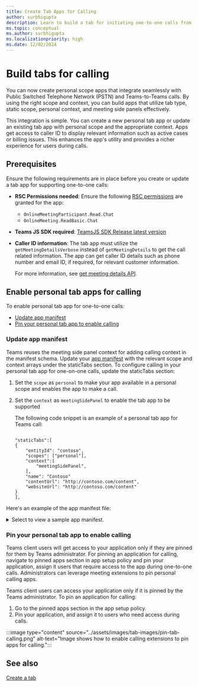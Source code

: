 ```yaml
---
title: Create Tab Apps for Calling
author: surbhigupta
description: Learn to build a tab for initiating one-to-one calls from within Teams
ms.topic: conceptual
ms.author: surbhigupta
ms.localizationpriority: high
ms.date: 12/02/2024
---
```


# Build tabs for calling

You can now create personal scope apps that integrate seamlessly with Public Switched Telephone Network (PSTN) and Teams-to-Teams calls. By using the right scope and context, you can build apps that utilize tab type, static scope, personal context, and meeting side panels effectively.

This integration is simple. You can create a new personal tab app or update an existing tab app with personal scope and the appropriate context. Apps get access to caller ID to display relevant information such as active cases or billing issues. This enhances the app's utility and provides a richer experience for users during calls.

## Prerequisites

Ensure the following requirements are in place before you create or update a tab app for supporting one-to-one calls:

* **RSC Permissions needed**: Ensure the following [RSC permissions](/microsoftteams/platform/graph-api/rsc/resource-specific-consent) are granted for the app:

  * `OnlineMeetingParticipant.Read.Chat`
  * `OnlineMeeting.ReadBasic.Chat`

* **Teams JS SDK required**: [TeamsJS SDK Release latest version](https://github.com/OfficeDev/microsoft-teams-library-js/releases/tag/v2.29.0)

* **Caller ID information**: The tab app must utilize the `getMeetingDetailsVerbose` instead of `getMeetingDetails` to get the call related information. The app can get caller ID details such as phone number and email ID, if required, for relevant customer information.

  For more information, see [get meeting details API](meeting-apps-apis.md#get-meeting-details-api).

## Enable personal tab apps for calling

To enable personal tab app for one-to-one calls:

* [Update app manifest](#update-app-manifest)
* [Pin your personal tab app to enable calling](#pin-your-personal-tab-app-to-enable-calling)

### Update app manifest

Teams reuses the meeting side panel context for adding calling context in the manifest schema.
Update your [app manifest](/microsoftteams/platform/resources/schema/manifest-schema#statictabs) with the relevant scope and context arrays under the staticTabs section. To configure calling in your personal tab app for one-on-one calls, update the staticTabs section:

1. Set the `scope` as `personal` to make your app available in a personal scope and enables the app to make a call.
1. Set the `context` as `meetingSidePanel` to enable the tab app to be supported

    The following code snippet is an example of a personal tab app for Teams call:

    ```Manifest
    
    "staticTabs":[
    {
        "entityId": "contoso",
        "scopes": ["personal"],
        "context":[
            "meetingSidePanel",
        ],
        "name": "Contoso"
        "contentUrl": "http://contoso.com/content",
        "websiteUrl": "http://contoso.com/content"
    }
    ],
    ```

Here's an example of the app manifest file:

<details>
<summary>Select to view a sample app manifest.</summary>

```Manifest
{
  "$schema": "https://raw.githubusercontent.com/OfficeDev/microsoft-teams-app-schema/preview/DevPreview/MicrosoftTeams.schema.json",
  "version": "1.1.5", 
  "manifestVersion": "devPreview",
  "id": "25407c29-8335-68a3-bfdb-4384580a1858",
  "packageName": "",
  "name": { "short": "Packing List - PersMSP", "full": "Packing List - PersonalAndMeetingSidePanel" },
  "developer": {
    "name": "Microsoft Corporation",
    "websiteUrl": "https://www.microsoft.com",
    "privacyUrl": "https://packing-list.azurewebsites.net/privacy.html",
    "termsOfUseUrl": "https://packing-list.azurewebsites.net/tou.html"
  },
  "description": {
    "short": "Packing list app",
    "full": "Test app to test static tabs flow"
  },
  "icons": { "outline": "outline.png", "color": "color.png" },
  "accentColor": "#eff9fc",
  "staticTabs": [
    {
      "entityId": "54d496e0-2b51-4210-bf7d-21d0b5821d9c",
      "name": "Packing List - PersonalAndMeetingSidePanel",
      "contentUrl": "https://packing-list.azurewebsites.net",
      "websiteUrl": "https://packing-list.azurewebsites.net",
      "scopes": ["personal"],
      "context": [
        "meetingSidePanel"
      ]
    }
  ],
  "validDomains": ["packing-list.azurewebsites.net"],
  "webApplicationInfo": { "id": "25407c29-8335-68a3-bfdb-4384580a1858" },
  "showLoadingIndicator": true,
  "authorization": {
    "permissions": {
      "orgWide": [],
      "resourceSpecific": [
        { "name": "OnlineMeeting.ReadBasic.Chat", "type": "Delegated" },
        { "name": "MeetingStage.Write.Chat", "type": "Delegated" },
        { "name": "OnlineMeetingParticipant.Read.Chat", "type": "Delegated" },
        {
          "name": "OnlineMeetingParticipant.ToggleIncomingAudio.Chat",
          "type": "Delegated"
        },
        { "name": "ChannelMeetingStage.Write.Group", "type": "Delegated" },
        { "name": "ChannelMeeting.ReadBasic.Group", "type": "Delegated" }
      ]
    }
  }
}
```

</details>

### Pin your personal tab app to enable calling

Teams client users will get access to your application only if they are pinned for them by Teams administrator. For pinning an application for calling, navigate to pinned apps section in app setup policy and pin your application, assign it users that require access to the app during one-to-one calls. Administrators can leverage meeting extensions to pin personal calling apps.

Teams client users can access your application only if it is pinned by the Teams administrator. To pin an application for calling:

1. Go to the pinned apps section in the app setup policy.
1. Pin your application, and assign it to users who need access during  calls.

:::image type="content" source="../assets/images/tab-images/pin-tab-calling.png" alt-text="Image shows how to enable calling extensions to pin apps for calling.":::

## See also

[Create a tab](../tabs/how-to/create-personal-tab.md)
